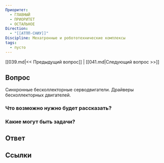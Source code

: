```yaml
---
Приоритет:
  - ГЛАВНЫЙ
  - ПРИОРИТЕТ
  - ОСТАЛЬНОЕ
Direction:
  - "[[АТПП-СНИУ]]" 
Discipline: Мехатронные и робототехнические комплексы 
tags:
  - пусто
---
```

[[039.md|<< Предыдущий вопрос]] | [[041.md|Следующий вопрос >>]]
## Вопрос

Синхронные бесколлекторные серводвигатели. Драйверы бесколлекторных двигателей.

### Что возможно нужно будет рассказать?

### Какие могут быть задачи?

## Ответ

## Ссылки

